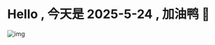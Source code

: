 
# Hello , 今天是 2025-5-24 , 加油鸭 🤭

![img](https://v1.jinrishici.com/all.svg?font-size=18&spacing=4)

